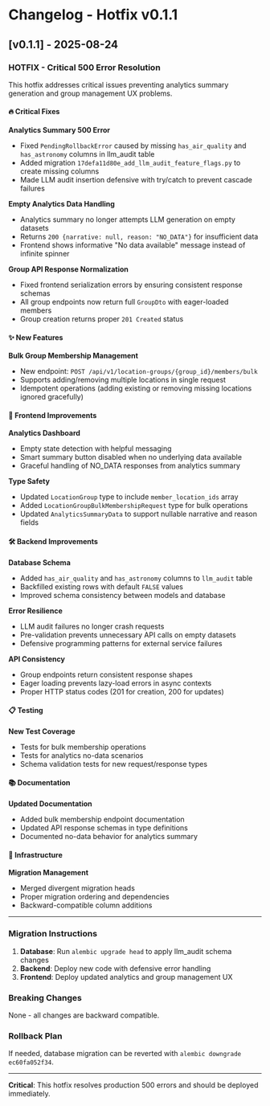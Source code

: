 # Changelog - Hotfix v0.1.1

## [v0.1.1] - 2025-08-24

### HOTFIX - Critical 500 Error Resolution

This hotfix addresses critical issues preventing analytics summary generation and group management UX problems.

#### 🔥 Critical Fixes

**Analytics Summary 500 Error**
- Fixed `PendingRollbackError` caused by missing `has_air_quality` and `has_astronomy` columns in llm_audit table
- Added migration `17defa11d80e_add_llm_audit_feature_flags.py` to create missing columns
- Made LLM audit insertion defensive with try/catch to prevent cascade failures

**Empty Analytics Data Handling**
- Analytics summary no longer attempts LLM generation on empty datasets
- Returns `200 {narrative: null, reason: "NO_DATA"}` for insufficient data
- Frontend shows informative "No data available" message instead of infinite spinner

**Group API Response Normalization**
- Fixed frontend serialization errors by ensuring consistent response schemas
- All group endpoints now return full `GroupDto` with eager-loaded members
- Group creation returns proper `201 Created` status

#### ✨ New Features

**Bulk Group Membership Management**
- New endpoint: `POST /api/v1/location-groups/{group_id}/members/bulk`
- Supports adding/removing multiple locations in single request
- Idempotent operations (adding existing or removing missing locations ignored gracefully)

#### 🎨 Frontend Improvements

**Analytics Dashboard**
- Empty state detection with helpful messaging
- Smart summary button disabled when no underlying data available
- Graceful handling of NO_DATA responses from analytics summary

**Type Safety**
- Updated `LocationGroup` type to include `member_location_ids` array
- Added `LocationGroupBulkMembershipRequest` type for bulk operations
- Updated `AnalyticsSummaryData` to support nullable narrative and reason fields

#### 🛠️ Backend Improvements

**Database Schema**
- Added `has_air_quality` and `has_astronomy` columns to `llm_audit` table
- Backfilled existing rows with default `FALSE` values
- Improved schema consistency between models and database

**Error Resilience**
- LLM audit failures no longer crash requests
- Pre-validation prevents unnecessary API calls on empty datasets
- Defensive programming patterns for external service failures

**API Consistency**
- Group endpoints return consistent response shapes
- Eager loading prevents lazy-load errors in async contexts
- Proper HTTP status codes (201 for creation, 200 for updates)

#### 📋 Testing

**New Test Coverage**
- Tests for bulk membership operations
- Tests for analytics no-data scenarios  
- Schema validation tests for new request/response types

#### 📚 Documentation

**Updated Documentation**
- Added bulk membership endpoint documentation
- Updated API response schemas in type definitions
- Documented no-data behavior for analytics summary

#### 🔧 Infrastructure

**Migration Management**
- Merged divergent migration heads
- Proper migration ordering and dependencies
- Backward-compatible column additions

---

### Migration Instructions

1. **Database**: Run `alembic upgrade head` to apply llm_audit schema changes
2. **Backend**: Deploy new code with defensive error handling
3. **Frontend**: Deploy updated analytics and group management UX

### Breaking Changes

None - all changes are backward compatible.

### Rollback Plan

If needed, database migration can be reverted with `alembic downgrade ec60fa052f34`.

---

**Critical**: This hotfix resolves production 500 errors and should be deployed immediately.